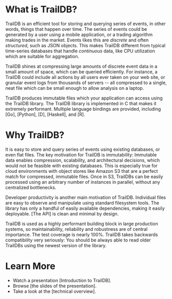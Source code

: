 
# What is TrailDB?

TrailDB is an efficient tool for storing and querying series of events,
in other words, things that happen over time. The series of events
could be generated by a user using a mobile application, or a trading
algorithm making trades in the market. Events likes this are *discrete*
and often *structured*, such as JSON objects. This makes TrailDB different
from typical time-series databases that handle *continuous* data, like CPU
utilization which are suitable for aggregation.

TrailDB shines at compressing large amounts of discrete event data in a
small amount of space, which can be queried efficiently. For instance,
a TrailDB could include all actions by all users ever taken on your web
site, or granular event logs from thousands of servers -- all compressed
to a single, neat file which can be small enough to allow
analysis on a laptop.

TrailDB produces immutable files which your application can access
using the TrailDB library. The TrailDB library is implemented in C that
makes it extremely performant. Multiple language bindings are provided,
including [Go], [Python], [D], [Haskell], and [R].


# Why TrailDB?

It is easy to store and query series of events using existing databases,
or even flat files. The key motivation for TrailDB is immutability:
Immutable data enables compression, scalability, and architectural
decisions, which would not be feasible with existing databases. This is
especially true for cloud environments with object stores like
Amazon S3 that are a perfect match for compressed, immutable files. Once
in S3, TrailDBs can be easily processed using an arbitrary number of
instances in parallel, without any centralized bottlenecks.

Developer productivity is another main motivation of TrailDB. Individual
files are easy to observe and manipulate using standard filesystem
tools. The library has only a handful of easily available dependencies,
making it easily deployable. [The API] is clean and minimal by design.

TrailDB is used as a highly performant building block in large
production systems, so maintainability, reliability and robustness are
of central importance. The test coverage is nearly 100%. TrailDB takes
backwards compatibility very seriously: You should be always able to
read older TrailDBs using the newest version of the library.

# Learn More

 - Watch a presentation [Introduction to TrailDB].
 - Browse [the slides of the presentation].
 - Take a look at the [technical overview].

